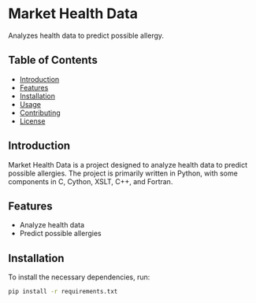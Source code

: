 # Market Health Data

Analyzes health data to predict possible allergy.

## Table of Contents
- [Introduction](#introduction)
- [Features](#features)
- [Installation](#installation)
- [Usage](#usage)
- [Contributing](#contributing)
- [License](#license)

## Introduction
Market Health Data is a project designed to analyze health data to predict possible allergies. The project is primarily written in Python, with some components in C, Cython, XSLT, C++, and Fortran.

## Features
- Analyze health data
- Predict possible allergies

## Installation
To install the necessary dependencies, run:
```bash
pip install -r requirements.txt
